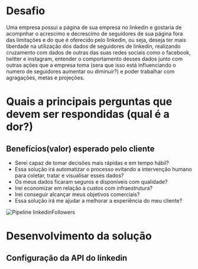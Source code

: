 # Desafio

Uma empresa possui a página de sua empresa no linkedin e gostaria de acompnhar o acrescimo e decrescimo de seguidores de sua página fora das limitações e do que é oferecido pelo linkedin,
ou seja, deseja ter mais liberdade na utilização dos dados de seguidores de linkedin, realizando cruzamento com dados de outras das suas redes sociais como o facebook, twitter e instagram,
entender o comportamento desses dados junto com outras ações que a empresa toma (sera que isso está influenciando o numero de seguidores aumentar ou diminuir?) e poder trabalhar com agragações,
metas e projeções.

# Quais a principais perguntas que devem ser respondidas (qual é a dor?)

## Benefícios(valor) esperado pelo cliente

- Serei capaz de tomar decisões mais rápidas e em tempo hábil?
- Essa solução irá automatizar o processo evitando a intervenção humano para coletar, tratar e visualisar esses dados?
- Os meus dados ficaram seguros e disponíveis com qualidade?
- Irei economizar em relação a custos com infraestrutura?
- Irei conseguir alcançar meus objetivos comerciais?
- Essa solução irá me ajudar a melhorar a experiência do meu cliente?

![Pipeline linkedinFollowers](https://github.com/bifastsolutions/linkedinPageFollowers/assets/134235178/cc40f3e2-5884-4c65-bcad-3a3301a53d34)

# Desenvolvimento da solução

## Configuração da API do linkedin
